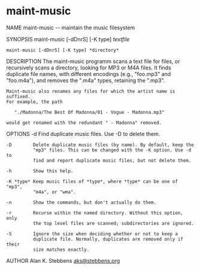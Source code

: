 maint-music
===========

NAME
    maint-music -- maintain the music filesystem

SYNOPSIS
    maint-music [-dDnrS] [-K type] *textfile*

    maint-music [-dDnrS] [-K type] *directory*

DESCRIPTION
    The maint-music programm scans a text file for files, or recursively
    scans a directory, looking for MP3 or M4A files. It finds duplicate file
    names, with different encodings (e.g., "foo.mp3" and "foo.m4a"), and
    removes the ".m4a" types, retaining the ".mp3".

    Maint-music also renames any files for which the artist name is suffixed.
    For example, the path 

       "./Madonna/The Best Of Madonna/01 - Vogue - Madonna.mp3" 

    would get renamed with the redundant " - Madonna" removed.

OPTIONS
    -d        Find duplicate music files. Use -D to delete them.

    -D        Delete duplicate music files (by name). By default, keep the
              "mp3" files. This can be changed with the -K option. Use -d to
              find and report duplicate music files, but not delete them.

    -h        Show this help.

    -K *type* Keep music files of *type*, where *type* can be one of "mp3",
              "m4a", or "wma".

    -n        Show the commands, but don't actually do them.

    -r        Recurse within the named directory. Without this option, only
              the top level files are scanned; subdirectories are ignored.

    -S        Ignore the size when deciding whether or not to keep a
              duplicate file. Normally, duplicates are removed only if their
              size matches exactly.

AUTHOR
    Alan K. Stebbens <aks@stebbens.org>


